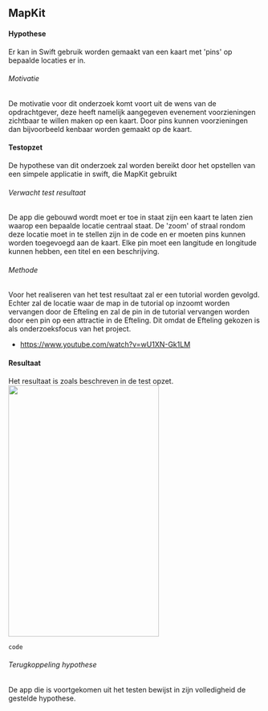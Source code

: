 MapKit
----------------
#### Hypothese 
Er kan in Swift gebruik worden gemaakt van een kaart met 'pins' op bepaalde locaties er in.

###### Motivatie
De motivatie voor dit onderzoek komt voort uit de wens van de opdrachtgever, deze heeft namelijk aangegeven evenement voorzieningen zichtbaar te willen maken op een kaart. Door pins kunnen voorzieningen dan bijvoorbeeld kenbaar worden gemaakt op de kaart.

#### Testopzet
De hypothese van dit onderzoek zal worden bereikt door het opstellen van een simpele applicatie in swift, die MapKit gebruikt

###### Verwacht test resultaat
De app die gebouwd wordt moet er toe in staat zijn een kaart te laten zien waarop een bepaalde locatie centraal staat. De 'zoom' of straal rondom deze locatie moet in te stellen zijn in de code en er moeten pins kunnen worden toegevoegd aan de kaart. Elke pin moet een langitude en longitude kunnen hebben, een titel en een beschrijving.

###### Methode
Voor het realiseren van het test resultaat zal er een tutorial worden gevolgd. Echter zal de locatie waar de map in de tutorial op inzoomt worden vervangen door de Efteling en zal de pin in de tutorial vervangen worden door een pin op een attractie in de Efteling. Dit omdat de Efteling gekozen is als onderzoeksfocus van het project.
* https://www.youtube.com/watch?v=wU1XN-Gk1LM

#### Resultaat
Het resultaat is zoals beschreven in de test opzet. 
<br><img src="https://i.imgur.com/y82Hwk8.png" width="300" height="500"><br>

```
code
```

###### Terugkoppeling hypothese
De app die is voortgekomen uit het testen bewijst in zijn volledigheid de gestelde hypothese.
